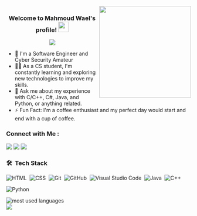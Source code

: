 
<img width="250" align="right" src="https://c.tenor.com/_DOBjnGspYAAAAAM/code-coding.gif">

<h3 align="center">
  Welcome to Mahmoud Wael's profile!
  <img src="https://media.giphy.com/media/hvRJCLFzcasrR4ia7z/giphy.gif" width="28">
</h3>

<!-- Typing SVG by DenverCoder1 - https://github.com/DenverCoder1/readme-typing-svg -->
<p align="center">
  <a href="https://github.com/DenverCoder1/readme-typing-svg"><img src="https://readme-typing-svg.herokuapp.com/?lines=PS%20ICPC-Challenger;Cyber%20Security%20Amateur;Always%20learning%20new%20things&font=Fira%20Code&center=true&width=440&height=45&color=f75c7e&vCenter=true&size=22"></a>
</p> 

- 🏢 I'm a Software Engineer and Cyber Security Amateur
- 👨‍💻 As a CS student, I'm constantly learning and exploring new technologies to improve my skills.
- 💬 Ask me about my experience with C/C++, C#, Java, and Python, or anything related.
- ⚡ Fun Fact: I'm a coffee enthusiast and my perfect day would start and end with a cup of coffee.

### Connect with Me :

<a href="https://www.linkedin.com/in/mahmoud-wael-9b9b6424a/" target="_blank"><img src="https://img.shields.io/badge/-Mahmoud%20Wael-0077B5?style=for-the-badge&logo=Linkedin&logoColor=white"/></a>
<a href="https://www.facebook.com/mahmoud.wael.980" target="_blank"><img src="https://img.shields.io/badge/-Mahmoud%20Wael-0077B5?style=for-the-badge&logo=Facebook&logoColor=white"/></a>
<a href="https://t.me/Ma7m0udZ" target="_blank"><img src="https://img.shields.io/badge/-Mahmoud%20Wael-0077B5?style=for-the-badge&logo=Telegram&logoColor=white"/></a>
### 🛠 &nbsp;Tech Stack

![HTML](https://img.shields.io/badge/-HTML-05122A?style=flat&logo=HTML5)&nbsp;
![CSS](https://img.shields.io/badge/-CSS-05122A?style=flat&logo=CSS3&logoColor=1572B6)&nbsp;
![Git](https://img.shields.io/badge/-Git-05122A?style=flat&logo=git)&nbsp;
![GitHub](https://img.shields.io/badge/-GitHub-05122A?style=flat&logo=github)&nbsp;
![Visual Studio Code](https://img.shields.io/badge/-Visual%20Studio%20Code-05122A?style=flat&logo=visual-studio-code&logoColor=007ACC)&nbsp;
![Java](https://img.shields.io/badge/-Java-black?logo=Java&style=flat)&nbsp;
![C++](https://img.shields.io/badge/-c++-black?logo=c%2B%2B&style=flat)&nbsp;

![Python](https://img.shields.io/badge/-Python%20-05122A?style=flat&logo=python)&nbsp;




<img align="left" src="https://github-readme-stats.vercel.app/api/top-langs?username=MahmoudWaeI&show_icons=true&locale=en&layout=compact&theme=radical" alt="most used languages" />
<br>
<a href="https://komarev.com/ghpvc/?username=MahmoudWaeI&style=for-the-badge">
    <img src="https://komarev.com/ghpvc/?username=MahmoudWaeI&style=for-the-badge">
</a>
